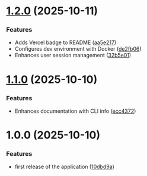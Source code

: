 # [1.2.0](https://github.com/nitrokit/nitrokit-nextjs/compare/v1.1.0...v1.2.0) (2025-10-11)

### Features

- Adds Vercel badge to README ([aa5e217](https://github.com/nitrokit/nitrokit-nextjs/commit/aa5e217c930486d9a3b61cdb9c3ee58f01d3e2e1))
- Configures dev environment with Docker ([de2fb06](https://github.com/nitrokit/nitrokit-nextjs/commit/de2fb06501a04a7df686dc0a4ce3ce9c0b21e961))
- Enhances user session management ([32b5e01](https://github.com/nitrokit/nitrokit-nextjs/commit/32b5e0184f755d285b0c6fd8edc3f4910a497987))

# [1.1.0](https://github.com/nitrokit/nitrokit-nextjs/compare/v1.0.0...v1.1.0) (2025-10-10)

### Features

- Enhances documentation with CLI info ([ecc4372](https://github.com/nitrokit/nitrokit-nextjs/commit/ecc4372f1934e1a0edfba68c262e86042774648f))

# 1.0.0 (2025-10-10)

### Features

- first release of the application ([10dbd9a](https://github.com/nitrokit/nitrokit-nextjs/commit/10dbd9aa1da4edb60632f5b0facea5fd01454c33))
